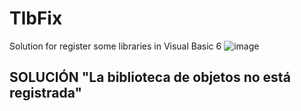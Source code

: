 # TlbFix
Solution for register some libraries in Visual Basic 6
![image](https://i.imgur.com/611xXhl.png)

## SOLUCIÓN "La biblioteca de objetos no está registrada"
